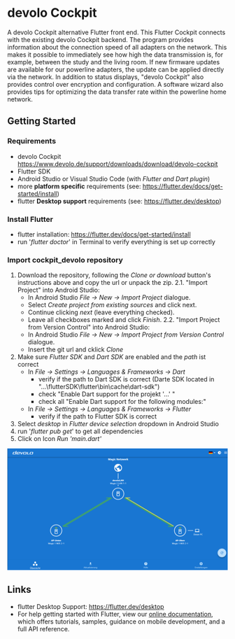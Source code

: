 # devolo Cockpit

A devolo Cockpit alternative Flutter front end. This Flutter Cockpit connects with the existing devolo Cockpit backend. 
The program provides information about the connection speed of all adapters on the network. This makes it possible to immediately see how high the data transmission is, for example, between the study and the living room. If new firmware updates are available for our powerline adapters, the update can be applied directly via the network. In addition to status displays, "devolo Cockpit" also provides control over encryption and configuration. A software wizard also provides tips for optimizing the data transfer rate within the powerline home network.


## Getting Started

### Requirements
- devolo Cockpit https://www.devolo.de/support/downloads/download/devolo-cockpit
- Flutter SDK
- Android Studio or Visual Studio Code (with _Flutter and Dart plugin_)
- more **platform specific** requirements (see: https://flutter.dev/docs/get-started/install)
- flutter **Desktop support** requirements (see: https://flutter.dev/desktop)

### Install Flutter
- flutter installation: https://flutter.dev/docs/get-started/install
- run '*flutter doctor*' in Terminal to verify everything is set up correctly

### Import cockpit_devolo repository
1. Download the repository, following the *Clone or download* button's instructions above and copy the url or unpack the zip.
2.1. "Import Project" into Android Studio:
   * In Android Studio *File -> New -> Import Project* dialogue.
   * Select *Create project from existing sources* and click next.
   * Continue clicking *next* (leave everything checked).
   * Leave all checkboxes marked and click *Finish*.
2.2. "Import Project from Version Control" into Android Studio:
   * In Android Studio *File -> New -> Import Project from Version Control* dialogue.
   * Insert the git url and cklick *Clone*
3. Make sure _Flutter SDK_ and _Dart SDK_ are enabled and the _path_ ist correct
   * In *File -> Settings -> Languages & Frameworks -> Dart* 
      * verify if the path to Dart SDK is correct (Darte SDK located in "...\flutterSDK\flutter\bin\cache\dart-sdk")
      * check "Enable Dart support for the projekt '...' "
      * check all "Enable Dart support for the following modules:"
   * In *File -> Settings -> Languages & Frameworks -> Flutter*
      * verify if the path to Flutter SDK is correct
4. Select *desktop* in *Flutter device selection* dropdown in Android Studio
5. run '*flutter pub get*' to get all dependencies
6. Click on Icon *Run 'main.dart'*


<img src="images/overview.PNG"  width="700">



## Links
- flutter Desktop Support: https://flutter.dev/desktop
- For help getting started with Flutter, view our
[online documentation](https://flutter.dev/docs), which offers tutorials,
samples, guidance on mobile development, and a full API reference.




